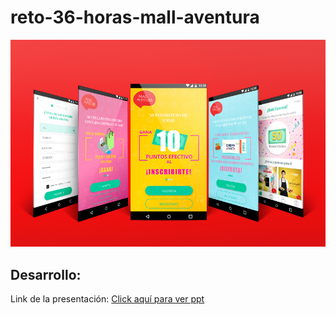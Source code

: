 # reto-36-horas-mall-aventura

![Mockup proyecto 36 Horas Mall Aventura](img/mockup-aventura.jpg)


## Desarrollo:

 Link de la presentación: [Click aquí para ver ppt ](https://docs.google.com/presentation/d/1kj_6b-756ZhNPzui5sGYz5b7D1qEJprYzN3888epKRE/edit?usp=sharing)<br>
